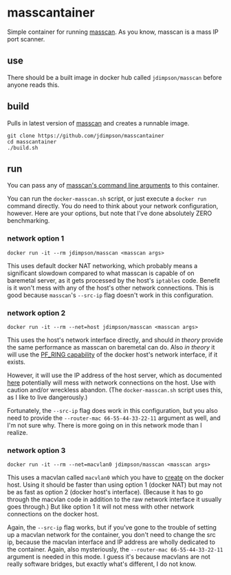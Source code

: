 # masscantainer
Simple container for running [masscan](https://github.com/robertdavidgraham/masscan). As you know, masscan is a mass IP port scanner.

## use
There should be a built image in docker hub called `jdimpson/masscan` before anyone reads this.

## build
Pulls in latest version of [masscan](https://github.com/robertdavidgraham/masscan) and creates a runnable image.
```
git clone https://github.com/jdimpson/masscantainer
cd masscantainer
./build.sh
```
## run

You can pass any of [masscan's command line arguments](https://github.com/robertdavidgraham/masscan#usage) to this container.

You can run the `docker-masscan.sh` script, or just execute a `docker run` command directly. You do need to think about your network configuration, however. Here are your options, but note that I've done absolutely ZERO benchmarking.

### network option 1
`docker run -it --rm jdimpson/masscan <masscan args>`

This uses default docker NAT networking, which probably means a significant slowdown compared to what masscan is capable of on baremetal server, as it gets processed by the host's `iptables` code. Benefit is it won't mess with any of the host's other network connections. This is good because `masscan`'s `--src-ip` flag doesn't work in this configuration.

### network option 2
`docker run -it --rm --net=host jdimpson/masscan <masscan args>`

This uses the host's network interface directly, and should *in theory* provide the same performance as masscan on baremetal can do. Also *in theory* it will use the [PF_RING capability](https://github.com/robertdavidgraham/masscan#pf_ring) of the docker host's network interface, if it exists.

However, it will use the IP address of the host server, which as documented [here](https://github.com/robertdavidgraham/masscan#masscan-mass-ip-port-scanner) potentially will mess with network connections on the host. Use with caution and/or wreckless abandon. (The `docker-masscan.sh` script uses this, as I like to live dangerously.)

Fortunately, the `--src-ip` flag does work in this configuration, but you also need to provide the `--router-mac 66-55-44-33-22-11` argument as well, and I'm not sure why. There is more going on in this network mode than I realize.

### network option 3
`docker run -it --rm --net=macvlan0 jdimpson/masscan <masscan args>`

This uses a macvlan called `macvlan0` which you have to [create](https://docs.docker.com/network/drivers/macvlan/) on the docker host. Using it should be faster than using option 1 (docker NAT) but may not be as fast as option 2 (docker host's interface). (Because it has to go through the macvlan code in addition to the raw network interface it usually goes through.) But like option 1 it will not mess with other network connections on the docker host.

Again, the `--src-ip` flag works, but if you've gone to the trouble of setting up a macvlan network for the container, you don't need to change the src ip, because the macvlan interface and IP address are wholly dedicated to the container. Again, also mysteriously, the `--router-mac 66-55-44-33-22-11` argument is needed in this mode. I guess it's because macvlans are not really software bridges, but exactly what's different, I do not know.
